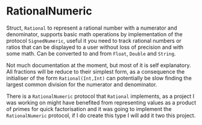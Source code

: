 # RationalNumeric
Struct, `Rational` to represent a rational number with a numerator and denominator, supports basic math operations by
implementation of the protocol `SignedNumeric`, useful it you need to track rational numbers or ratios that can be
displayed to a user without loss of precision and with some math. Can be converted to and from
`Float`, `Double` and `String`.

Not much documentation at the moment, but most of it is self explanatory.
All fractions will be reduce to their simplest form, as a consequence the initialiser of the form `Rational(Int,Int)`
can potentially be slow finding the largest common division for the numerator and denominator.

There is a `RationalNumeric` protocol that `Rational` implements, as a project I was working on might have benefited
from representing values as a product of primes for quick factorisation and it was going to implement
the `RationalNumeric` protocol, if I do create this type I will add it two this project.
